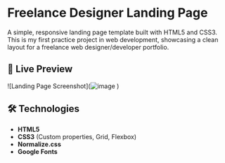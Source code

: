 # Freelance Designer Landing Page

A simple, responsive landing page template built with HTML5 and CSS3. This is my first practice project in web development, showcasing a clean layout for a freelance web designer/developer portfolio.

## 🚀 Live Preview

![Landing Page Screenshot](![![image](https://github.com/user-attachments/assets/0fe2c511-6fa5-4e54-89da-982da5ad4c54)
]()
)
## 🛠️ Technologies

- **HTML5**  
- **CSS3** (Custom properties, Grid, Flexbox)  
- **Normalize.css**  
- **Google Fonts**  

